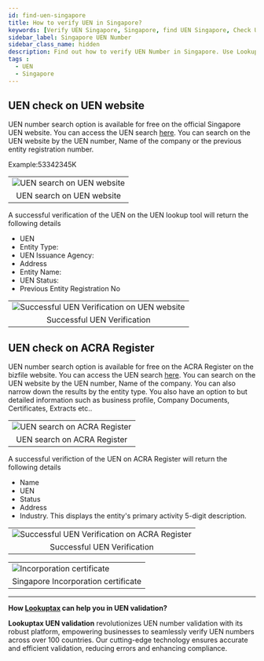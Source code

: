 ```yaml
---
id: find-uen-singapore
title: How to verify UEN in Singapore?
keywords: [Verify UEN Singapore, Singapore, find UEN Singapore, Check UEN Singapore, UEN number,virkUEN ]
sidebar_label: Singapore UEN Number
sidebar_class_name: hidden
description: Find out how to verify UEN Number in Singapore. Use Lookuptax for hassle-free validation of UEN Number in Singapore.
tags : 
  - UEN
  - Singapore
---
```


## UEN check on UEN website

UEN number search option is available for free on the official Singapore UEN website. You can access the UEN search [here](https://www.uen.gov.sg/ueninternet/faces/pages/uenSrch.jspx). You can search on the UEN website by the UEN number, Name of the company or the previous entity registration number. 


Example:53342345K

<table align="center" border="0px" border-color="#dedede"><tr><td>
  <img src="/docs/img/verify/uen.PNG" alt="UEN search on UEN website" title="UEN search on UEN website"/>
  </td></tr>
  <tr><td align="center">UEN search on UEN website</td></tr>
</table>

A successful verification of the UEN on the UEN lookup tool will return the following details

* UEN
* Entity Type:
* UEN Issuance Agency:
* Address
* Entity Name:
* UEN Status:
* Previous Entity Registration No

<table align="center" border="0px" border-color="#dedede"><tr><td>
  <img src="/docs/img/verify/uen-results.PNG" alt="Successful UEN Verification on UEN website" title="Successful UEN Verification on UEN website"/>
  </td></tr>
  <tr><td align="center">Successful UEN Verification</td></tr>
</table>

## UEN check on ACRA Register

UEN number search option is available for free on the ACRA Register on the bizfile website. You can access the UEN search [here](https://www.tis.bizfile.gov.sg/ngbtisinternet/faces/oracle/webcenter/portalapp/pages/TransactionMain.jspx?selectedETransId=dirSearch). You can search on the UEN website by the UEN number, Name of the company. You can also narrow down the results by the entity type. You also have an option to but detailed information such as business profile, Company Documents, Certificates, Extracts etc.. 


<table align="center" border="0px" border-color="#dedede"><tr><td>
  <img src="/docs/img/verify/uen-bizfile.PNG" alt="UEN search on ACRA Register" title="UEN search on ACRA Register"/>
  </td></tr>
  <tr><td align="center">UEN search on ACRA Register</td></tr>
</table>

A successful verifiction of the UEN on ACRA Register will return the following details

* Name
* UEN
* Status
* Address
* Industry. This displays the entity's primary activity 5-digit description.

<table align="center" border="0px" border-color="#dedede"><tr><td>
  <img src="/docs/img/verify/uen-details-bizfile.PNG" alt="Successful UEN Verification on ACRA Register" title="Successful UEN Verification on ACRA Register"/>
  </td></tr>
  <tr><td align="center">Successful UEN Verification</td></tr>
</table>

<table align="center" border="0px" border-color="#dedede"><tr><td>
  <img src="/docs/img/taxid/singapore-regsitration-certificate.PNG" alt="Incorporation certificate" title="Incorporation certificate"/>
  </td></tr>
  <tr><td align="center">Singapore Incorporation certificate</td></tr>
</table>

----
**How [Lookuptax](https://lookuptax.com/) can help you in UEN validation?**

**Lookuptax UEN validation** revolutionizes UEN number validation with its robust platform, empowering businesses to seamlessly verify UEN numbers across over 100 countries. Our cutting-edge technology ensures accurate and efficient validation, reducing errors and enhancing compliance.